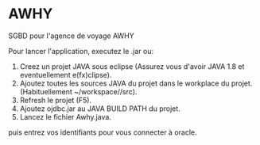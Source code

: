# AWHY
SGBD pour l'agence de voyage AWHY

Pour lancer l'application, executez le .jar ou:
1) Creez un projet JAVA sous eclipse (Assurez vous d'avoir JAVA 1.8 et eventuellement e(fx)clipse).
2) Ajoutez toutes les sources JAVA du projet dans le workplace du projet.
(Habituellement ~/workspace/<nomdeprojet>/src).
3) Refresh le projet (F5).
4) Ajoutez ojdbc.jar au JAVA BUILD PATH du projet.
5) Lancez le fichier Awhy.java.

puis entrez vos identifiants pour vous connecter à oracle.

